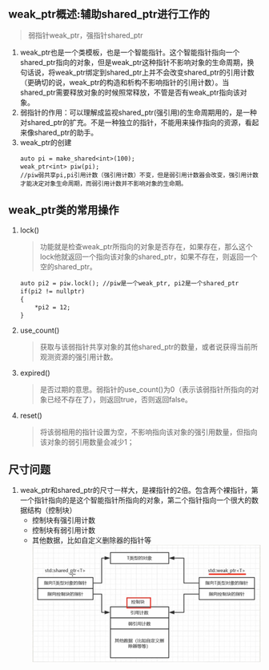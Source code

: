 ## weak_ptr概述:辅助shared_ptr进行工作的
>弱指针weak_ptr，强指针shared_ptr
1. weak_ptr也是一个类模板，也是一个智能指针。这个智能指针指向一个shared_ptr指向的对象，但是weak_ptr这种指针不影响对象的生命周期，换句话说，将weak_ptr绑定到shared_ptr上并不会改变shared_ptr的引用计数（更确切的说，weak_ptr的构造和析构不影响指针的引用计数）。当shared_ptr需要释放对象的时候照常释放，不管是否有weak_ptr指向该对象。
2. 弱指针的作用：可以理解成监视shared_ptr(强引用)的生命周期用的，是一种对shared_ptr的扩充。不是一种独立的指针，不能用来操作指向的资源，看起来像shared_ptr的助手。
3. weak_ptr的创建
   ```
   auto pi = make_shared<int>(100);
   weak_ptr<int> piw(pi);
   //piw弱共享pi,pi引用计数（强引用计数）不变，但是弱引用计数器会改变，强引用计数才能决定对象生命周期，而弱引用计数并不影响对象的生命期。
   ```

## weak_ptr类的常用操作
1. lock()
   >功能就是检查weak_ptr所指向的对象是否存在，如果存在，那么这个lock他就返回一个指向该对象的shared_ptr，如果不存在，则返回一个空的shared_ptr。
   ```
   auto pi2 = piw.lock(); //piw是一个weak_ptr, pi2是一个shared_ptr
   if(pi2 != nullptr)
   {
       *pi2 = 12;
   }
   ```
2. use_count()
   >获取与该弱指针共享对象的其他shared_ptr的数量，或者说获得当前所观测资源的强引用计数。

3. expired()
   >是否过期的意思。弱指针的use_count()为0（表示该弱指针所指向的对象已经不存在了），则返回true，否则返回false。

4. reset()
   > 将该弱相用的指针设置为空，不影响指向该对象的强引用数量，但指向该对象的弱引用数量会减少1；

## 尺寸问题
1. weak_ptr和shared_ptr的尺寸一样大，是裸指针的2倍。包含两个裸指针，第一个指针指向的是这个智能指针所指向的对象，第二个指针指向一个很大的数据结构（控制块）
   * 控制块有强引用计数
   * 控制块有弱引用计数
   * 其他数据，比如自定义删除器的指针等
![智能指针控制块](../img/001.智能指针控制块.png)